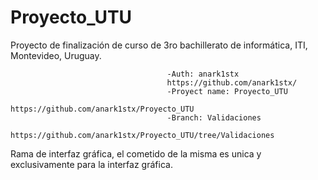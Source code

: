 # Proyecto_UTU
Proyecto de finalización de curso de 3ro bachillerato de informática, ITI, Montevideo, Uruguay.

                                       -Auth: anark1stx
                                       https://github.com/anark1stx/
                                       -Proyect name: Proyecto_UTU
                                       https://github.com/anark1stx/Proyecto_UTU
                                       -Branch: Validaciones
                                       https://github.com/anark1stx/Proyecto_UTU/tree/Validaciones

Rama de interfaz gráfica, el cometido de la misma es unica y exclusivamente para la interfaz gráfica.
